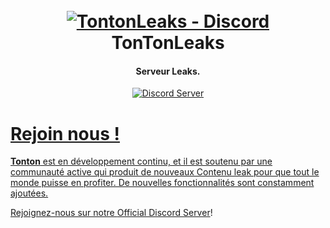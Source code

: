 <h1 align="center">
  <br>
  <a href="https://www.youtube.com/watch?v=5YZ2og_WWZA&t"><img src="https://cdn.discordapp.com/attachments/908014402417074226/1088423508821954630/image.png" alt="TontonLeaks - Discord "></a>
  <br>
  TonTonLeaks
  <br>
</h1>
<h4 align="center">Serveur Leaks.</h4>

<p align="center">
  <a href="https://discord.gg/hF85kmCSEZ">
    <img src="https://discordapp.com/api/guilds/133049272517001216/widget.png?style=shield" alt="Discord Server">
</p>

# Rejoin nous !

**Tonton** est en développement continu, et il est soutenu par une communauté active qui produit de nouveaux
Contenu leak pour que tout le monde puisse en profiter. De nouvelles fonctionnalités sont constamment ajoutées.

Rejoignez-nous sur notre [Official Discord Server](https://discord.gg/hF85kmCSEZ)!

